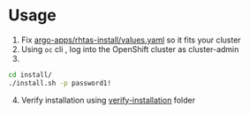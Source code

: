 # Usage

1) Fix [argo-apps/rhtas-install/values.yaml](argo-apps/rhtas-install/values.yaml) so it fits your cluster
2) Using `oc` cli , log into the OpenShift cluster as cluster-admin
3) 

```bash
cd install/
./install.sh -p password1!
```

4) Verify installation using [verify-installation](verify-installation/README.md) folder